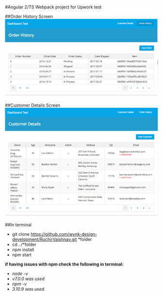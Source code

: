 #Angular 2/TS Webpack project for Upwork test

##Order History Screen
![customer destails](https://raw.githubusercontent.com/wynk-design-development/RuchirVaishnav/master/src/assets/orderHistory.png)

##Customer Details Screen
![customer destails](https://raw.githubusercontent.com/wynk-design-development/RuchirVaishnav/master/src/assets/customerDetails.png)


##In terminal
- git clone https://github.com/wynk-design-development/RuchirVaishnav.git \*folder
- cd ../\*folder
- npm install
- npm start

**if having issues with npm check the following in terminal:**
- _node -v_
- *v7.0.0 was used*
- _npm -v_
- *3.10.9 was used*
